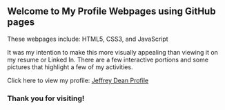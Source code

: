 ## Welcome to My Profile Webpages using GitHub pages

These webpages include: HTML5, CSS3, and JavaScript

It was my intention to make this more visually appealing than viewing it on my resume or Linked In.
There are a few interactive portions and some pictures that highlight a few of my activities.

Click here to view my profile:  [Jeffrey Dean Profile](https://j-j-dean.github.io/myprofile/index.html)

### Thank you for visiting!
